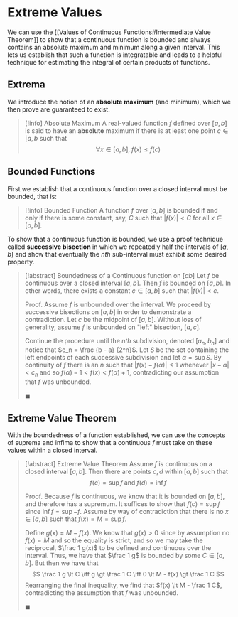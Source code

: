 # Extreme Values

We can use the [[Values of Continuous Functions#Intermediate Value Theorem]] to show that a continuous function is bounded and always contains an absolute maximum and minimum along a given interval. This lets us establish that such a function is integratable and leads to a helpful technique for estimating the integral of certain products of functions.

## Extrema

We introduce the notion of an **absolute maximum** (and minimum), which we then prove are guaranteed to exist.

> [!info] Absolute Maximum
> A real-valued function $f$ defined over $[a, b]$ is said to have an **absolute** maximum if there is at least one point $c \in [a, b$ such that
> $$
> \forall x \in [a, b], \; f(x) \leqslant f(c)
> $$

## Bounded Functions

First we establish that a continuous function over a closed interval must be bounded, that is:

> [!info] Bounded Function
> A function $f$ over $[a, b]$ is bounded if and only if there is some constant, say, $C$ such that $|f(x)| \lt C$ for all $x \in [a, b]$.

To show that a continuous function is bounded, we use a proof technique called **successive bisection** in which we repeatedly half the intervals of $[a, b]$ and show that eventually the $nth$ sub-interval must exhibit some desired property.

> [!abstract] Boundedness of a Continuous function on $[a b]$
> Let $f$ be continuous over a closed interval $[a, b]$. Then $f$ is bounded on $[a, b]$. In other words, there exists a constant $c \in [a, b]$ such that $|f(x)| \lt c$.
>
> Proof.
> Assume $f$ is unbounded over the interval. We proceed by successive bisections on $[a, b]$ in order to demonstrate a contradiction. Let $c$ be the midpoint of $[a, b]$. Without loss of generality, assume $f$ is unbounded on "left" bisection, $[a, c]$.
>
> Continue the procedure until the $nth$ subdivision, denoted $[a_n, b_n]$ and notice that $c_n = \frac {b - a} {2^n}$. Let $S$ be the set containing the left endpoints of each successive subdivision and let $\alpha = \sup S$. By continuity of $f$ there is an $n$ such that $|f(x) - f(\alpha)| \lt 1$ whenever $|x - \alpha| \lt c_n$ and so $f(\alpha) - 1 \lt f(x) \lt f(\alpha) + 1$, contradicting our assumption that $f$ was unbounded.
>
> $\blacksquare$

## Extreme Value Theorem

With the boundedness of a function established, we can use the concepts of suprema and infima to show that a continuous $f$ must take on these values within a closed interval.

>[!abstract] Extreme Value Theorem
> Assume $f$ is continuous on a closed interval $[a, b]$. Then there are points $c, d$ within $[a, b]$ such that
> $$
> f(c) = \sup f \; \text{and} \; f(d) = \inf f
> $$
>
> Proof.
> Because $f$ is continuous, we know that it is bounded on $[a, b]$, and therefore has a supremum. It suffices to show that $f(c) = \sup f$ since $\inf f = \sup {-f}$. Assume by way of contradiction that there is no $x \in [a, b]$ such that $f(x) = M = \sup f$.
>
> Define $g(x) = M - f(x)$. We know that $g(x) \gt 0$ since by assumption no $f(x) = M$ and so the equality is strict, and so we may take the reciprocal, $\frac 1 g(x)$ to be defined and continuous over the interval. Thus, we have that $\frac 1 g$ is bounded by some $C \in [a, b]$.  But then we have that
> $$
> \frac 1 g \lt C \iff g \gt \frac 1 C \iff 0 \lt M - f(x) \gt \frac 1 C
> $$
> Rearranging the final inequality, we find that $f(x) \lt M - \frac 1 C$, contradicting the assumption that $f$ was unbounded.
>
> $\blacksquare$